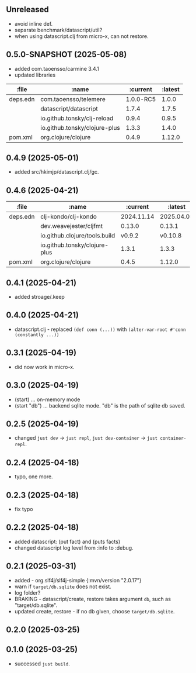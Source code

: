 ## Unreleased

* avoid inline def.
* separate benchmark/datascript/util?
* when using datascript.clj from micro-x, can not restore.


## 0.5.0-SNAPSHOT (2025-05-08)

* added com.taoensso/carmine 3.4.1
* updated libraries

| :file    | :name                         | :current  | :latest |
|--------- | ----------------------------- | --------- | --------|
| deps.edn | com.taoensso/telemere         | 1.0.0-RC5 | 1.0.0   |
|          | datascript/datascript         | 1.7.4     | 1.7.5   |
|          | io.github.tonsky/clj-reload   | 0.9.4     | 0.9.5   |
|          | io.github.tonsky/clojure-plus | 1.3.3     | 1.4.0   |
| pom.xml  | org.clojure/clojure           | 0.4.9     | 1.12.0  |

## 0.4.9 (2025-05-01)

* added src/hkimjp/datascript.clj/gc.

## 0.4.6 (2025-04-21)

| :file    | :name                         | :current   | :latest    |
|--------- | ----------------------------- | ---------- | -----------|
| deps.edn | clj-kondo/clj-kondo           | 2024.11.14 | 2025.04.07 |
|          | dev.weavejester/cljfmt        | 0.13.0     | 0.13.1     |
|          | io.github.clojure/tools.build | v0.9.2     | v0.10.8    |
|          | io.github.tonsky/clojure-plus | 1.3.1      | 1.3.3      |
| pom.xml  | org.clojure/clojure           | 0.4.5      | 1.12.0     |


## 0.4.1 (2025-04-21)

* added stroage/.keep

## 0.4.0 (2025-04-21)

* datascript.clj - replaced `(def conn (...))` with `(alter-var-root #'conn (constantly ...))`

## 0.3.1 (2025-04-19)

* did now work in micro-x.

## 0.3.0 (2025-04-19)

* (start) ... on-memory mode
* (start "db") ... backend sqlite mode. "db" is the path of sqlite db saved.

## 0.2.5 (2025-04-19)

* changed `just dev` -> `just repl`, `just dev-container` -> `just container-repl`.

## 0.2.4 (2025-04-18)

* typo, one more.

## 0.2.3 (2025-04-18)

* fix typo

## 0.2.2 (2025-04-18)

* added datascript: (put fact) and (puts facts)
* changed datascript log level from :info to :debug.

## 0.2.1 (2025-03-31)

* added - org.slf4j/slf4j-simple  {:mvn/version "2.0.17"}
* warn if `target/db.sqlite` does not exist.
* log folder?
* BRAKING - datascript/create, restore takes argument `db`, such as "target/db.sqlite".
* updated create, restore - if no db given, choose `target/db.sqlite`.

## 0.2.0 (2025-03-25)

## 0.1.0 (2025-03-25)

* successed `just build`.
